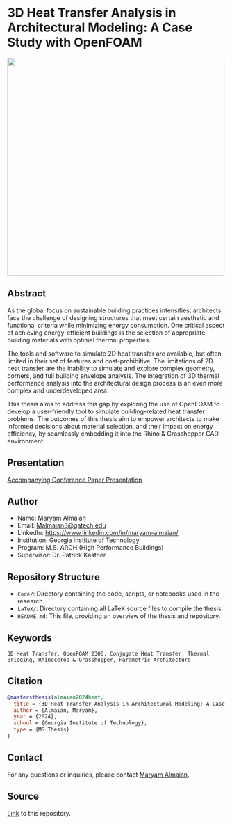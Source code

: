 # 3D Heat Transfer Analysis in Architectural Modeling: A Case Study with OpenFOAM

<img src="https://raw.githubusercontent.com/kastnerp/MT-3D-Heat-Transfer-Analysis-in-Architectural-Modeling/main/LaTeX/Figures/newvalleg.png" width="500px">

## Abstract

As the global focus on sustainable building practices intensifies, architects face the challenge of designing structures that meet certain aesthetic and functional criteria while minimizing energy consumption. One critical aspect of achieving energy-efficient buildings is the selection of appropriate building materials with optimal thermal properties.

The tools and software to simulate 2D heat transfer are available, but often limited in their set of features and cost-prohibitive. The limitations of 2D heat transfer are the inability to simulate and explore complex geometry, corners, and full building envelope analysis. The integration of 3D thermal performance analysis into the architectural design process is an even more complex and underdeveloped area.

This thesis aims to address this gap by exploring the use of OpenFOAM to develop a user-friendly tool to simulate building-related heat transfer problems. The outcomes of this thesis aim to empower architects to make informed decisions about material selection, and their impact on energy efficiency, by seamlessly embedding it into the Rhino & Grasshopper CAD environment.

## Presentation

[Accompanying Conference Paper Presentation](https://www.youtube.com/watch?v=Wp8I9--Jn_8)


## Author

- Name: Maryam Almaian
- Email: Malmaian3@gatech.edu
- LinkedIn: https://www.linkedin.com/in/maryam-almaian/
- Institution: Georgia Institute of Technology
- Program: M.S. ARCH (High Performance Buildings)
- Supervisor: Dr. Patrick Kastner

## Repository Structure

- `Code/`: Directory containing the code, scripts, or notebooks used in the research.
- `LaTeX/`: Directory containing all LaTeX source files to compile the thesis.
- `README.md`: This file, providing an overview of the thesis and repository.

## Keywords

`3D Heat Transfer, OpenFOAM 2306, Conjugate Heat Transfer, Thermal Bridging, Rhinoceros & Grasshopper, Parametric Architecture`

## Citation

```bibtex
@mastersthesis{almaian2024heat,
  title = {3D Heat Transfer Analysis in Architectural Modeling: A Case Study with OpenFOAM},
  author = {Almaian, Maryam},
  year = {2024},
  school = {Georgia Institute of Technology},
  type = {MS Thesis}
}
```

## Contact

For any questions or inquiries, please contact [Maryam Almaian](mailto:Malmaian3@gatech.edu).

## Source

[Link](https://github.com/kastnerp/MT-3D-Heat-Transfer-Analysis-in-Architectural-Modeling) to this repository.
